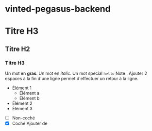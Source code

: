 # vinted-pegasus-backend

# Titre H3

## Titre H2

### Titre H3

Un mot en **gras**.
Un mot en _italic_.
Un mot special `hello`
Note : Ajouter 2 espaces à la fin d'une ligne permet d'effectuer un retour à la ligne.

- Élément 1
  - Élément a
  - Élément b
- Élément 2
- Élément 3

* [ ] Non-coché
* [x] Coché
      Ajouter de
